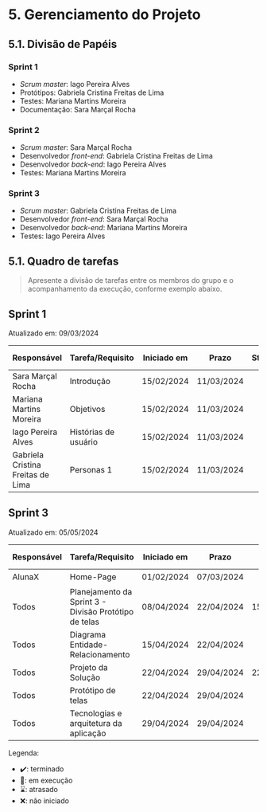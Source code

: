 # 5. Gerenciamento do Projeto

## 5.1. Divisão de Papéis

### Sprint 1
- _Scrum master_: Iago Pereira Alves
- Protótipos: Gabriela Cristina Freitas de Lima
- Testes: Mariana Martins Moreira
- Documentação: Sara Marçal Rocha

### Sprint 2
- _Scrum master_: Sara Marçal Rocha
- Desenvolvedor _front-end_: Gabriela Cristina Freitas de Lima
- Desenvolvedor _back-end_: Iago Pereira Alves
- Testes: Mariana Martins Moreira

### Sprint 3
- _Scrum master_: Gabriela Cristina Freitas de Lima
- Desenvolvedor _front-end_: Sara Marçal Rocha 
- Desenvolvedor _back-end_: Mariana Martins Moreira
- Testes: Iago Pereira Alves


## 5.1. Quadro de tarefas

> Apresente a divisão de tarefas entre os membros do grupo e o acompanhamento da execução, conforme exemplo abaixo.

## Sprint 1

Atualizado em: 09/03/2024

| Responsável   | Tarefa/Requisito | Iniciado em    | Prazo      | Status | Terminado em    |
| :----         |    :----         |      :----:    | :----:     | :----: | :----:          |
| Sara Marçal Rocha         | Introdução |15/02/2024 |11/03/2024| ✔️    | 09/03/2024 |
| Mariana Martins Moreira | Objetivos    |15/02/2024 |11/03/2024| ✔️    | 09/03/2024 |
| Iago Pereira Alves | Histórias de usuário  |15/02/2024 |11/03/2024| ✔️     | 09/03/2024 |
| Gabriela Cristina Freitas de Lima | Personas 1  |15/02/2024 |11/03/2024| ✔️   | 09/03/2024 |

## Sprint 3

Atualizado em: 05/05/2024

| Responsável   | Tarefa/Requisito                | Iniciado em    | Prazo      | Status | Terminado em    |
| :----         |    :----                        |      :----:    | :----:     | :----: | :----:          |
| AlunaX        | Home-Page                       | 01/02/2024     | 07/03/2024 | ✔️    | 05/01/2005      |
| Todos | Planejamento da Sprint 3  - Divisão Protótipo de telas      | 08/04/2024    | 22/04/2024  | 15/04/2024 | 15/04/2024|
| Todos | Diagrama Entidade-Relacionamento| 15/04/2024 | 22/04/2024 | ✔️|22/04/2024|
|Todos | Projeto da Solução |22/04/2024| 29/04/2024 |22/04/2024| 29/04/2024 |
|Todos | Protótipo de telas | 22/04/2024 | 29/04/2024 |   ✔️     |04/05/2024 |
| Todos | Tecnologias e arquitetura da aplicação | 29/04/2024 | 29/04/2024 |   ✔️     |04/05/2024 |



Legenda:
- ✔️: terminado
- 📝: em execução
- ⌛: atrasado
- ❌: não iniciado




